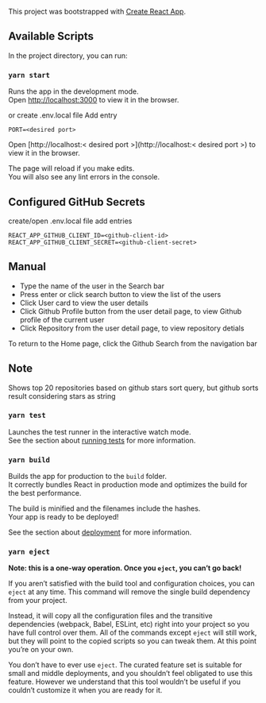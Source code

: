 This project was bootstrapped with [Create React App](https://github.com/facebook/create-react-app).

## Available Scripts

In the project directory, you can run:

### `yarn start`

Runs the app in the development mode.<br />
Open [http://localhost:3000](http://localhost:3000) to view it in the browser.

or 
create .env.local file
Add entry 
```
PORT=<desired port>
```
Open [http://localhost:< desired port >](http://localhost:< desired port >) to view it in the browser.

The page will reload if you make edits.<br />
You will also see any lint errors in the console.


## Configured GitHub Secrets
create/open .env.local file
add entries 
```
REACT_APP_GITHUB_CLIENT_ID=<github-client-id>
REACT_APP_GITHUB_CLIENT_SECRET=<github-client-secret>
```

## Manual
 - Type the name of the user in the Search bar
 - Press enter or click search button to view the list of the users
 - Click User card to view the user details 
 - Click Github Profile button from the user detail page, to view Github profile of the current user
 - Click Repository from the user detail page, to view repository detials

 To return to the Home page, click the Github Search from the navigation bar 

## Note
Shows top 20 repositories based on github stars sort query, but github sorts result considering stars as string

### `yarn test`

Launches the test runner in the interactive watch mode.<br />
See the section about [running tests](https://facebook.github.io/create-react-app/docs/running-tests) for more information.

### `yarn build`

Builds the app for production to the `build` folder.<br />
It correctly bundles React in production mode and optimizes the build for the best performance.

The build is minified and the filenames include the hashes.<br />
Your app is ready to be deployed!

See the section about [deployment](https://facebook.github.io/create-react-app/docs/deployment) for more information.

### `yarn eject`

**Note: this is a one-way operation. Once you `eject`, you can’t go back!**

If you aren’t satisfied with the build tool and configuration choices, you can `eject` at any time. This command will remove the single build dependency from your project.

Instead, it will copy all the configuration files and the transitive dependencies (webpack, Babel, ESLint, etc) right into your project so you have full control over them. All of the commands except `eject` will still work, but they will point to the copied scripts so you can tweak them. At this point you’re on your own.

You don’t have to ever use `eject`. The curated feature set is suitable for small and middle deployments, and you shouldn’t feel obligated to use this feature. However we understand that this tool wouldn’t be useful if you couldn’t customize it when you are ready for it.
